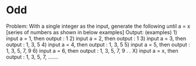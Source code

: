 # Odd
Problem: With a single integer as the input, generate the following until a = x [series of numbers as shown in below examples]  Output: (examples) 1) input a = 1, then output : 1 2) input a = 2, then output : 1 3) input a = 3, then output : 1, 3, 5 4) input a = 4, then output : 1, 3, 5 5) input a = 5, then output : 1, 3, 5, 7, 9 6) input a = 6, then output : 1, 3, 5, 7, 9 . . X) input a = x, then output : 1, 3, 5, 7, .......
